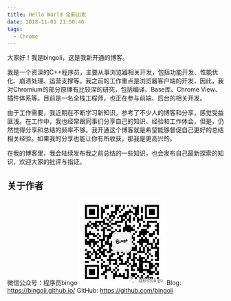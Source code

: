 ```yaml
---
title: Hello World 全新出发
date: 2018-11-01 21:50:46
tags:
  - Chrome
---
```


大家好！我是bingoli，这是我新开通的博客。

我是一个资深的C++程序员，主要从事浏览器相关开发，包括功能开发、性能优化、崩溃处理、运营支撑等。我之前的工作重点是浏览器客户端的开发，因此，我对Chromium的部分原理有比较深的研究，包括编译、Base库、Chrome View、插件体系等。目前是一名全栈工程师，也正在参与前端、后台的相关开发。

由于工作需要，我近期在不断学习新知识，参考了不少人的博客和分享，感觉受益匪浅。在工作中，我也经常跟同事们分享自己的知识、经验和工作体会，但是，仍然觉得分享和总结的频率不够。我开通这个博客就是希望能够督促自己更好的总结相关经验。如果我的分享也能让你有所收获，那我是更高兴的。

在我的博客里，我会陆续发布我之前总结的一些知识，也会发布自己最新探索的知识，欢迎大家的批评与指证。

## 关于作者
微信公众号：程序员bingo
![公众号：程序员bingo](bingo_wechat.jpeg)
Blog: https://bingoli.github.io/
GitHub: https://github.com/bingoli
